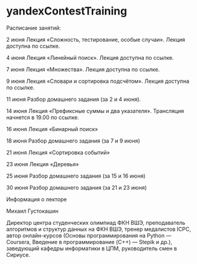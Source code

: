 # yandexContestTraining

Расписание занятий:

2 июня	Лекция «Сложность, тестирование, особые случаи». Лекция доступна по ссылке.

4 июня	Лекция «Линейный поиск». Лекция доступна по ссылке.

7 июня	Лекция «Множества». Лекция доступна по ссылке.

9 июня	Лекция «Словари и сортировка подсчётом». Лекция доступна по ссылке.

11 июня	Разбор домашнего задания (за 2 и 4 июня). 

14 июня	Лекция «Префиксные суммы и два указателя». Трансляция начнется в 19.00 по ссылке.

16 июня	Лекция «Бинарный поиск»

18 июня	Разбор домашнего задания (за 7 и 9 июня)

21 июня	Лекция «Сортировка событий»

23 июня	Лекция «Деревья»

25 июня	Разбор домашнего задания (за 15 и 16 июня)

30 июня	Разбор домашнего задания (за 21 и 23 июня)


Информация о лекторе

Михаил Густокашин

Директор центра студенческих олимпиад ФКН ВШЭ, преподаватель алгоритмов и структур данных на ФКН ВШЭ, тренер медалистов ICPC, автор онлайн-курсов (Основы программирования на Python — Coursera, Введение в программирование (C++) — Stepik и др.), заведующий кафедры информатики в ЦПМ, руководитель смен в Сириусе.